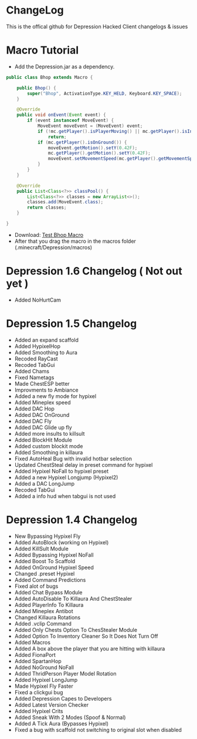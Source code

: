 # ChangeLog
This is the offical github for Depression Hacked Client changelogs & issues

# Macro Tutorial
* Add the Depression.jar as a dependency.

```java
public class Bhop extends Macro {

    public Bhop() {
        super("Bhop", ActivationType.KEY_HELD, Keyboard.KEY_SPACE);
    }

    @Override
    public void onEvent(Event event) {
        if (event instanceof MoveEvent) {
            MoveEvent moveEvent = (MoveEvent) event;
            if (!mc.getPlayer().isPlayerMoving() || mc.getPlayer().isInLiquid())
                return;
            if (mc.getPlayer().isOnGround()) {
                moveEvent.getMotion().setY(0.42F);
                mc.getPlayer().getMotion().setY(0.42F);
                moveEvent.setMovementSpeed(mc.getPlayer().getMovementSpeed() * 2);
            }
        }
    }

    @Override
    public List<Class<?>> classPool() {
        List<Class<?>> classes = new ArrayList<>();
        classes.add(MoveEvent.class);
        return classes;
    }

}
```
* Download: [Test Bhop Macro](https://depressionclient.ml/assets/macros/bhop-macro.jar)
* After that you drag the macro in the macros folder (.minecraft/Depression/macros)

# Depression 1.6 Changelog ( Not out yet )
* Added NoHurtCam

# Depression 1.5 Changelog
* Added an expand scaffold
* Added HypixelHop
* Added Smoothing to Aura
* Recoded RayCast
* Recoded TabGui
* Added Chams
* Fixed Nametags
* Made ChestESP better
* Improvments to Ambiance
* Added a new fly mode for hypixel
* Added Mineplex speed
* Added DAC Hop
* Added DAC OnGround
* Added DAC Fly
* Added DAC Glide up fly
* Added more insults to killsult
* Added BlockHit Module
* Added custom blockit mode
* Added Smoothing in killaura
* Fixed AutoHeal Bug with invalid hotbar selection
* Updated ChestSteal delay in preset command for hypixel
* Added Hypixel NoFall to hypixel preset
* Added a new Hypixel Longjump (Hypixel2)
* Added a DAC LongJump
* Recoded TabGui
* Added a info hud when tabgui is not used

# Depression 1.4 Changelog
* New Bypassing Hypixel Fly
* Added AutoBlock (working on Hypixel)
* Added KillSult Module
* Added Bypassing Hypixel NoFall
* Added Boost To Scaffold
* Added OnGround Hypixel Speed
* Changed .preset Hypixel
* Added Command Predictions
* Fixed alot of bugs
* Added Chat Bypass Module
* Added AutoDisable To Killaura And ChestStealer
* Added PlayerInfo To Killaura
* Added Mineplex Antibot
* Changed Killaura Rotations
* Added .vclip Command
* Added Only Chests Option To ChesStealer Module
* Added Option To Inventory Cleaner So It Does Not Turn Off
* Added Macros
* Added A box above the player that you are hitting with killaura
* Added FionaPort
* Added SpartanHop
* Added NoGround NoFall
* Added ThridPerson Player Model Rotation
* Added Hypixel LongJump
* Made Hypixel Fly Faster
* Fixed a clickgui bug
* Added Depression Capes to Developers
* Added Latest Version Checker
* Added Hypixel Crits
* Added Sneak With 2 Modes (Spoof & Normal)
* Added A Tick Aura (Bypasses Hypixel)
* Fixed a bug with scaffold not switching to original slot when disabled
